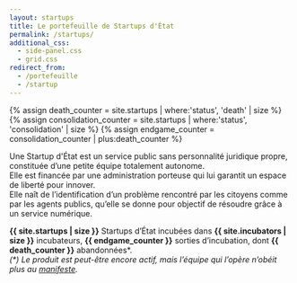 ```yaml
---
layout: startups
title: Le portefeuille de Startups d'État
permalink: /startups/
additional_css:
  - side-panel.css
  - grid.css
redirect_from:
  - /portefeuille
  - /startup
---
```


{% assign death_counter = site.startups | where:'status', 'death' | size %}
{% assign consolidation_counter = site.startups | where:'status', 'consolidation' | size %}
{% assign endgame_counter = consolidation_counter | plus:death_counter %}

Une Startup d'État est un service public sans personnalité juridique propre, constituée d’une petite équipe totalement autonome.  
Elle est financée par une administration porteuse qui lui garantit un espace de liberté pour innover.  
Elle naît de l’identification d’un problème rencontré par les citoyens comme par les agents publics, qu’elle se donne pour objectif de résoudre grâce à un service numérique.

**{{ site.startups | size }}** Startups d’État incubées dans **{{ site.incubators | size }}** incubateurs, **{{ endgame_counter }}** sorties d’incubation, dont **{{ death_counter }}** abandonnées&#42;.  
*(&#42;) Le produit est peut-être encore actif, mais l’équipe qui l’opère n’obéit plus au [manifeste](/incubateurs/).*
